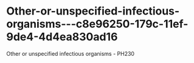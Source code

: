 # Other-or-unspecified-infectious-organisms---c8e96250-179c-11ef-9de4-4d4ea830ad16
Other or unspecified infectious organisms - PH230
